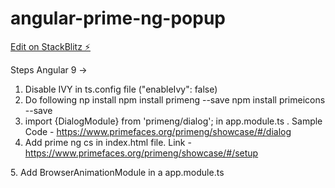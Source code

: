 # angular-prime-ng-popup

[Edit on StackBlitz ⚡️](https://stackblitz.com/edit/angular-prime-ng-popup)


Steps Angular 9 -> 

1. Disable IVY in ts.config file ("enableIvy": false)
2. Do following np install
npm install primeng --save
npm install primeicons --save
3. import {DialogModule} from 'primeng/dialog'; in  app.module.ts  .  Sample Code - https://www.primefaces.org/primeng/showcase/#/dialog
4. Add prime ng cs in index.html file. Link - https://www.primefaces.org/primeng/showcase/#/setup
<link rel="stylesheet" type="text/css" href="/node_modules/primeicons/primeicons.css" />
<link rel="stylesheet" type="text/css" href="/node_modules/primeng/resources/themes/nova-light/theme.css" />
<link rel="stylesheet" type="text/css" href="/node_modules/primeng/resources/primeng.min.css" />
5. Add BrowserAnimationModule in a app.module.ts 
